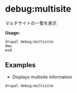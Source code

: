 # debug:multisite
マルチサイトの一覧を表示

**Usage:**
```
drupal debug:multisite
dmu
msd
```

## Examples
* Displays multisite information
```
drupal debug:multisite
```
